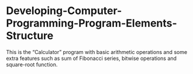 Developing-Computer-Programming-Program-Elements-Structure
==========================================================

This is the “Calculator” program with basic arithmetic operations and some extra features such as sum of Fibonacci series, bitwise operations and square-root function.